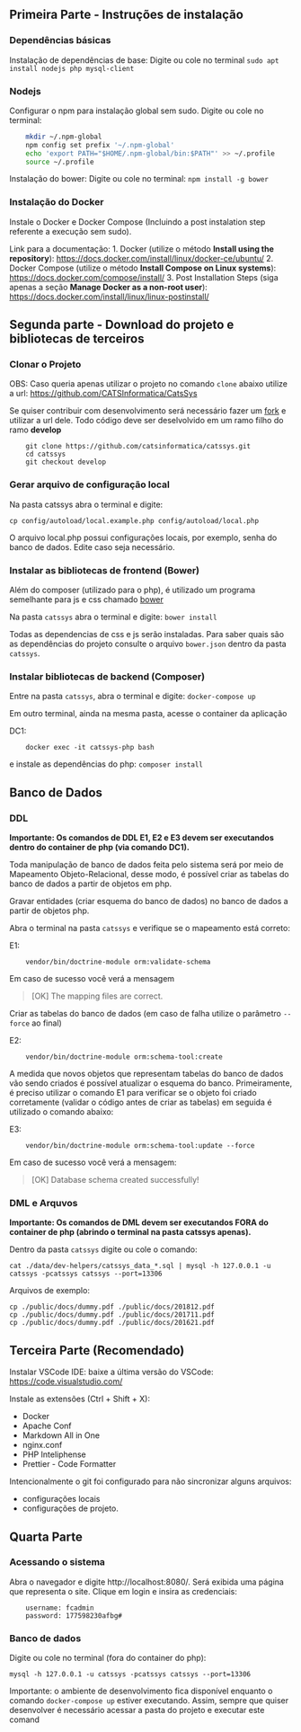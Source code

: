 ## Primeira Parte - Instruções de instalação

### Dependências básicas

Instalação de dependências de base: Digite ou cole no terminal `sudo apt install nodejs php mysql-client`

### Nodejs

Configurar o npm para instalação global sem sudo. Digite ou cole no terminal:

```bash
    mkdir ~/.npm-global
    npm config set prefix '~/.npm-global'
    echo 'export PATH="$HOME/.npm-global/bin:$PATH"' >> ~/.profile
    source ~/.profile
```

Instalação do bower: Digite ou cole no terminal: `npm install -g bower`

### Instalação do Docker

Instale o Docker e Docker Compose (Incluindo a post instalation step referente a execução sem sudo).

Link para a documentação:
    1. Docker (utilize o método **Install using the repository**): https://docs.docker.com/install/linux/docker-ce/ubuntu/
    2. Docker Compose (utilize o método **Install Compose on Linux systems**): https://docs.docker.com/compose/install/
    3. Post Installation Steps (siga apenas a seção **Manage Docker as a non-root user**): https://docs.docker.com/install/linux/linux-postinstall/

## Segunda parte - Download do projeto e bibliotecas de terceiros

### Clonar o Projeto

OBS: Caso queria apenas utilizar o projeto no comando `clone` abaixo utilize a url:
https://github.com/CATSInformatica/CatsSys

Se quiser contribuir com desenvolvimento será necessário fazer um [fork](https://help.github.com/articles/fork-a-repo/) e utilizar a url dele. Todo código deve ser deselvolvido em um ramo filho do ramo **develop**

```
    git clone https://github.com/catsinformatica/catssys.git
    cd catssys
    git checkout develop
```
### Gerar arquivo de configuração local

Na pasta catssys abra o terminal e digite:

```
cp config/autoload/local.example.php config/autoload/local.php
```

O arquivo local.php possui configurações locais, por exemplo, senha do banco de dados. Edite caso seja necessário.

### Instalar as bibliotecas de frontend (Bower)

Além do composer (utilizado para o php), é utilizado um programa semelhante para js e css chamado [bower](http://bower.io/)

Na pasta `catssys` abra o terminal e digite: `bower install`

Todas as dependencias de css e js serão instaladas. Para saber quais são as dependências do projeto consulte o arquivo `bower.json` dentro da pasta `catssys`.

### Instalar bibliotecas de backend (Composer)

Entre na pasta `catssys`, abra o terminal e digite: `docker-compose up`

Em outro terminal, ainda na mesma pasta, acesse o container da aplicação

DC1:
```
    docker exec -it catssys-php bash
```

e instale as dependências do php: `composer install`

## Banco de Dados

### DDL

**Importante: Os comandos de DDL E1, E2 e E3 devem ser executandos dentro do container de php (via comando DC1).**

Toda manipulação de banco de dados feita pelo sistema será por meio de Mapeamento Objeto-Relacional, desse modo, é possível criar as tabelas do banco de dados a partir de objetos em php.

Gravar entidades (criar esquema do banco de dados) no banco de dados a partir de objetos php.

Abra o terminal na pasta `catssys` e verifique se o mapeamento está correto:

E1:
```
    vendor/bin/doctrine-module orm:validate-schema
```

Em caso de sucesso você verá a mensagem

> [OK] The mapping files are correct.

Criar as tabelas do banco de dados (em caso de falha utilize o parâmetro `--force` ao final)

E2:
```
    vendor/bin/doctrine-module orm:schema-tool:create
```

A medida que novos objetos que representam tabelas do banco de dados vão sendo criados é possível atualizar o esquema do banco. Primeiramente, é preciso utilizar o comando E1 para verificar se o objeto foi criado corretamente (validar o código antes de criar as tabelas) em seguida é utilizado o comando abaixo:

E3:
```
    vendor/bin/doctrine-module orm:schema-tool:update --force
```

Em caso de sucesso você verá a mensagem:

> [OK] Database schema created successfully!

### DML e Arquvos

**Importante: Os comandos de DML devem ser executandos FORA do container de php (abrindo o terminal na pasta catssys apenas).**

Dentro da pasta `catssys` digite ou cole o comando:

```
cat ./data/dev-helpers/catssys_data_*.sql | mysql -h 127.0.0.1 -u catssys -pcatssys catssys --port=13306
```

Arquivos de exemplo:

```
cp ./public/docs/dummy.pdf ./public/docs/201812.pdf
cp ./public/docs/dummy.pdf ./public/docs/201711.pdf
cp ./public/docs/dummy.pdf ./public/docs/201621.pdf
```

## <a name="step-three"></a> Terceira Parte (Recomendado)

Instalar VSCode IDE: baixe a última versão do VSCode: https://code.visualstudio.com/

Instale as extensões (Ctrl + Shift + X):

- Docker
- Apache Conf
- Markdown All in One
- nginx.conf
- PHP Inteliphense
- Prettier - Code Formatter

Intencionalmente o git foi configurado para não sincronizar alguns arquivos:
* configurações locais
* configurações de projeto.

## Quarta Parte


### Acessando o sistema

Abra o navegador e digite http://localhost:8080/. Será exibida uma página que representa o site. Clique em login e insira as credenciais:

```
    username: fcadmin
    password: 177598230afbg#
```

### Banco de dados

Digite ou cole no terminal (fora do container do php):

```
mysql -h 127.0.0.1 -u catssys -pcatssys catssys --port=13306
```

Importante: o ambiente de desenvolvimento fica disponível enquanto o comando `docker-compose up` estiver executando. Assim, sempre que quiser desenvolver é necessário acessar a pasta do projeto e executar este comand